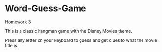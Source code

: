 # Word-Guess-Game
Homework 3

This is a classic hangman game with the Disney Movies theme.

Press any letter on your keyboard to guess and get clues to what the movie title is.

